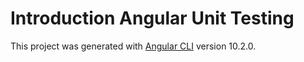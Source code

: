 # Introduction Angular Unit Testing

This project was generated with [Angular CLI](https://github.com/angular/angular-cli) version 10.2.0.
